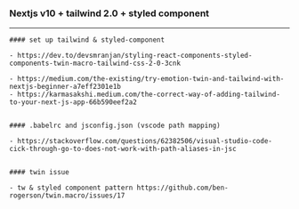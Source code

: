 ### Nextjs v10 + tailwind 2.0 + styled component

---

    #### set up tailwind & styled-component

    - https://dev.to/devsmranjan/styling-react-components-styled-components-twin-macro-tailwind-css-2-0-3cnk

    - https://medium.com/the-existing/try-emotion-twin-and-tailwind-with-nextjs-beginner-a7eff2301e1b
    - https://karmasakshi.medium.com/the-correct-way-of-adding-tailwind-to-your-next-js-app-66b590eef2a2


    #### .babelrc and jsconfig.json (vscode path mapping)

    - https://stackoverflow.com/questions/62382506/visual-studio-code-cick-through-go-to-does-not-work-with-path-aliases-in-jsc


    #### twin issue

    - tw & styled component pattern https://github.com/ben-rogerson/twin.macro/issues/17
